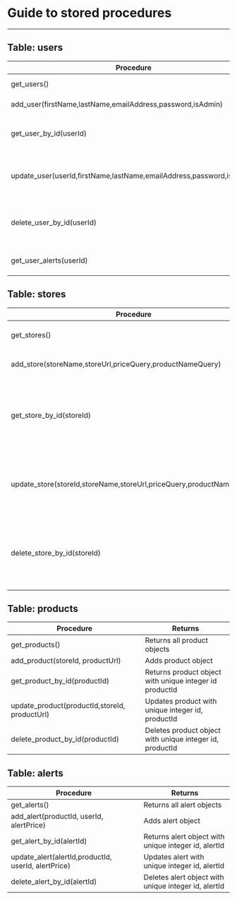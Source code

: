 <link href="https://cdn.jsdelivr.net/npm/bootstrap@5.3.0-alpha3/dist/css/bootstrap.min.css" rel="stylesheet" integrity="sha384-KK94CHFLLe+nY2dmCWGMq91rCGa5gtU4mk92HdvYe+M/SXH301p5ILy+dN9+nJOZ" crossorigin="anonymous">
<div class="container-fluid bg-dark py-3">
<div class="container bg-dark text-white">

# Guide to stored procedures

-- ---------------------------------------------------------------------

<link href="https://cdn.jsdelivr.net/npm/bootstrap@5.3.0-alpha3/dist/css/bootstrap.min.css" rel="stylesheet" integrity="sha384-KK94CHFLLe+nY2dmCWGMq91rCGa5gtU4mk92HdvYe+M/SXH301p5ILy+dN9+nJOZ" crossorigin="anonymous">

## Table: users

<table>
<thead>
<tr>
<th>Procedure</th>
<th>Description</th>
</tr>
</thead>
<tbody>
<tr>
<td>get_users()</td>
<td>Data for all users</td>
</tr>
<tr>
<td>add_user(firstName,lastName,emailAddress,password,isAdmin)</td>
<td>Adds user to database</td>
</tr>
<tr>
<td>get_user_by_id(userId)</td>
<td>Returns user with integer id of userId</td>
</tr>
<tr>
<td>update_user(userId,firstName,lastName,emailAddress,password,isAdmin) </td>
<td>Updates user with unique integer id of userId</td>
</tr>
<tr>
<td>delete_user_by_id(userId)</td>
<td>Deletes user with unique integer id of userId</td>
</tr>
<tr>
<td>get_user_alerts(userId)</td>
<td>Returns all alerts with id of userId</td>
</tr>
</tbody>
</table>

## Table: stores

<table>
<thead>
<tr>
<th>Procedure</th>
<th>Returns</th>
</tr>
</thead>
<tbody>
<tr>
<td>get_stores()</td>
<td>Returns all store objects</td>
</tr>
<tr>
<td>add_store(storeName,storeUrl,priceQuery,productNameQuery)</td>
<td>Adds store object</td>
</tr>
<tr>
<td>get_store_by_id(storeId)</td>
<td>Returns store object with unique integer id storeId</td>
</tr>
<tr>
<td>update_store(storeId,storeName,storeUrl,priceQuery,productNameQuery)</td>
<td>Updates store with unique integer id, storeId</td>
</tr>
<tr>
<td>delete_store_by_id(storeId)</td>
<td>Deletes store object with unique integer id, storeId</td>
</tr>
</tbody>
</table>

## Table: products

<table>
<thead>
<tr>
<th>Procedure</th>
<th>Returns</th>
</tr>
</thead>
<tbody>
<tr>
<td>get_products()</td>
<td>Returns all product objects</td>
</tr>
<tr>
<td>add_product(storeId, productUrl)</td>
<td>Adds product object</td>
</tr>
<tr>
<td>get_product_by_id(productId)</td>
<td>Returns product object with unique integer id productId</td>
</tr>
<tr>
<td>update_product(productId,storeId, productUrl)</td>
<td>Updates product with unique integer id, productId</td>
</tr>
<tr>
<td>delete_product_by_id(productId)</td>
<td>Deletes product object with unique integer id, productId</td>
</tr>
</tbody>
</table>

## Table: alerts

<table>
<thead>
<tr>
<th>Procedure</th>
<th>Returns</th>
</tr>
</thead>
<tbody>
<tr>
<td>get_alerts()</td>
<td>Returns all alert objects</td>
</tr>
<tr>
<td>add_alert(productId, userId, alertPrice)</td>
<td>Adds alert object</td>
</tr>
<tr>
<td>get_alert_by_id(alertId)</td>
<td>Returns alert object with unique integer id, alertId</td>
</tr>
<tr>
<td>update_alert(alertId,productId, userId, alertPrice)</td>
<td>Updates alert with unique integer id, alertId</td>
</tr>
<tr>
<td>delete_alert_by_id(alertId)</td>
<td>Deletes alert object with unique integer id, alertId</td>
</tr>
</tbody>
</table>

</div>
</div>